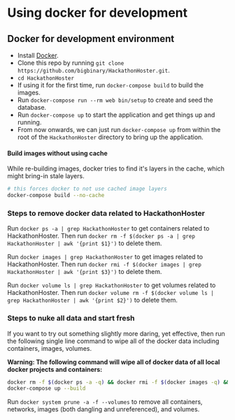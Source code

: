 # Using docker for development

## Docker for development environment

- Install [Docker](https://docs.docker.com/get-docker/).
- Clone this repo by running `git clone https://github.com/bigbinary/HackathonHoster.git`.
- `cd HackathonHoster`
- If using it for the first time, run `docker-compose build` to build the images.
- Run `docker-compose run --rm web bin/setup` to create and seed the database.
- Run `docker-compose up` to start the application and get things up and running.
- From now onwards, we can just run `docker-compose up` from within the root of the `HackathonHoster` directory to bring up the application.

#### Build images without using cache

While re-building images, docker tries to find it's layers in the cache, which might bring-in stale layers.

```bash
# this forces docker to not use cached image layers
docker-compose build --no-cache
```

### Steps to remove docker data related to HackathonHoster

Run `docker ps -a | grep HackathonHoster` to get containers related to HackathonHoster. Then run `docker rm -f $(docker ps -a | grep HackathonHoster | awk '{print $1}')` to delete them.

Run `docker images | grep HackathonHoster` to get images related to HackathonHoster. Then run `docker rmi -f $(docker images | grep HackathonHoster | awk '{print $3}')` to delete them.

Run `docker volume ls | grep HackathonHoster` to get volumes related to HackathonHoster. Then run `docker volume rm -f $(docker volume ls | grep HackathonHoster | awk '{print $2}')` to delete them.

### Steps to nuke all data and start fresh

If you want to try out something slightly more daring, yet effective, then run the following single line command to wipe all of the docker data including containers, images, volumes.

**Warning: The following command will wipe all of docker data of all local docker projects and containers:**

```bash
docker rm -f $(docker ps -a -q) && docker rmi -f $(docker images -q) && docker volume rm -f $(docker volume ls -q)
docker-compose up --build
```

Run `docker system prune -a -f --volumes` to remove all containers, networks, images (both dangling and unreferenced), and volumes.
